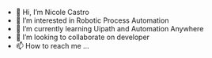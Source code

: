 - 👋 Hi, I’m Nicole Castro
- 👀 I’m interested in Robotic Process Automation
- 🌱 I’m currently learning Uipath and Automation Anywhere
- 💞️ I’m looking to collaborate on developer
- 📫 How to reach me ...

<!---
nicolecfm/nicolecfm is a ✨ special ✨ repository because its `README.md` (this file) appears on your GitHub profile.
You can click the Preview link to take a look at your changes.
--->
